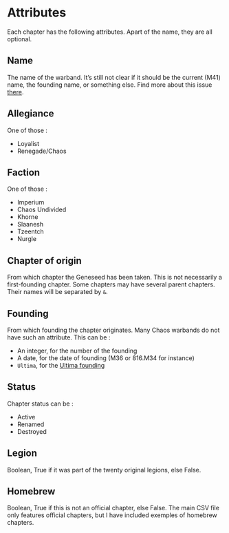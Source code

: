 # Attributes

Each chapter has the following attributes. Apart of the name, they are all optional.

## Name

The name of the warband. It’s still not clear if it should be the current (M41) name, the founding name, or something else.
Find more about this issue [there](https://github.com/matthias4217/space-marine-chapters/issues/1).

## Allegiance

One of those :
* Loyalist
* Renegade/Chaos

## Faction

One of those :

* Imperium
* Chaos Undivided
* Khorne
* Slaanesh
* Tzeentch
* Nurgle

## Chapter of origin

From which chapter the Geneseed has been taken.
This is not necessarily a first-founding chapter.
Some chapters may have several parent chapters.
Their names will be separated by ` & `.

## Founding

From which founding the chapter originates.
Many Chaos warbands do not have such an attribute.
This can be :
* An integer, for the number of the founding
* A date, for the date of founding (M36 or 816.M34 for instance)
* `Ultima`, for the [Ultima founding](https://wh40k.lexicanum.com/wiki/Founding#Ultima_Founding) 

## Status

Chapter status can be :
* Active
* Renamed
* Destroyed

## Legion

Boolean, True if it was part of the twenty original legions, else False.

## Homebrew

Boolean, True if this is not an official chapter, else False.
The main CSV file only features official chapters, but I have included exemples of homebrew chapters.
